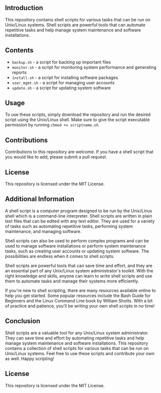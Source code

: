 ## Introduction

This repository contains shell scripts for various tasks that can be run on Unix/Linux systems. Shell scripts are powerful tools that can automate repetitive tasks and help manage system maintenance and software installations.

## Contents

- `backup.sh` - a script for backing up important files
- `monitor.sh` - a script for monitoring system performance and generating reports
- `install.sh` - a script for installing software packages
- `user_mgmt.sh` - a script for managing user accounts
- `update.sh` - a script for updating system software

## Usage

To use these scripts, simply download the repository and run the desired script using the Unix/Linux shell. Make sure to give the script executable permission by running `chmod +x scriptname.sh`.

## Contributions

Contributions to this repository are welcome. If you have a shell script that you would like to add, please submit a pull request.

## License

This repository is licensed under the MIT License.

## Additional Information

A shell script is a computer program designed to be run by the Unix/Linux shell which is a command-line interpreter. Shell scripts are written in plain text files that can be edited with any text editor. They are used for a variety of tasks such as automating repetitive tasks, performing system maintenance, and managing software.

Shell scripts can also be used to perform complex programs and can be used to manage software installations or perform system maintenance tasks, such as creating user accounts or updating system software. The possibilities are endless when it comes to shell scripts.

Shell scripts are powerful tools that can save time and effort, and they are an essential part of any Unix/Linux system administrator's toolkit. With the right knowledge and skills, anyone can learn to write shell scripts and use them to automate tasks and manage their systems more efficiently.

If you're new to shell scripting, there are many resources available online to help you get started. Some popular resources include the Bash Guide for Beginners and the Linux Command Line book by William Shotts. With a bit of practice and patience, you'll be writing your own shell scripts in no time!

## Conclusion

Shell scripts are a valuable tool for any Unix/Linux system administrator. They can save time and effort by automating repetitive tasks and help manage system maintenance and software installations. This repository contains a collection of shell scripts for various tasks that can be run on Unix/Linux systems. Feel free to use these scripts and contribute your own as well. Happy scripting!

## License

This repository is licensed under the MIT License.
